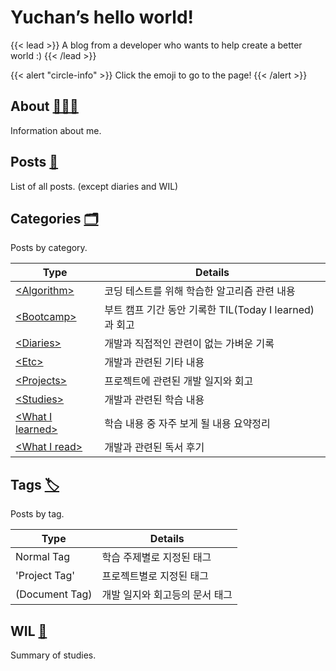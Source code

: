 # Yuchan’s hello world!

{{< lead >}}
A blog from a developer who wants to help create a better world :)
{{< /lead >}}

{{< alert "circle-info" >}}
Click the emoji to go to the page!
{{< /alert >}}

## About [👨🏻‍💻](/about)

Information about me.

## Posts [📑](/posts)

List of all posts. (except diaries and WIL)

## Categories [🗂](/categories)

Posts by category.

| Type                                            | Details                                                |
| ----------------------------------------------- | ------------------------------------------------------ |
| [\<Algorithm>](/categories/algorithm)           | 코딩 테스트를 위해 학습한 알고리즘 관련 내용           |
| [\<Bootcamp>](/categories/bootcamp)             | 부트 캠프 기간 동안 기록한 TIL(Today I learned)과 회고 |
| [\<Diaries>](/categories/diaries)               | 개발과 직접적인 관련이 없는 가벼운 기록                |
| [\<Etc>](/categories/etc)                       | 개발과 관련된 기타 내용                                |
| [\<Projects>](/categories/projects)             | 프로젝트에 관련된 개발 일지와 회고                     |
| [\<Studies>](/categories/studies)               | 개발과 관련된 학습 내용                                |
| [\<What I learned>](/categories/what-i-learned) | 학습 내용 중 자주 보게 될 내용 요약정리                |
| [\<What I read>](/categories/what-i-read)       | 개발과 관련된 독서 후기                                |

## Tags [🏷](/tags)

Posts by tag.

| Type           | Details                        |
| -------------- | ------------------------------ |
| Normal Tag     | 학습 주제별로 지정된 태그      |
| 'Project Tag'  | 프로젝트별로 지정된 태그       |
| (Document Tag) | 개발 일지와 회고등의 문서 태그 |

## WIL [📝](/wil)

Summary of studies.
